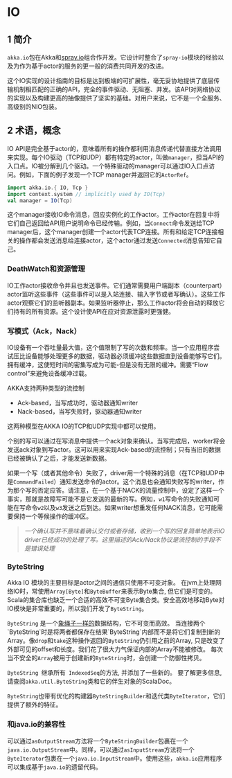 # IO

## 1 简介

`akka.io`包在Akka和[spray.io](http://spray.io/)组合作开发。它设计时整合了`spray-io`模块的经验以及为作为基于actor的服务的更一般的消费共同开发的改进。

这个IO实现的设计指南的目标是达到极端的可扩展性，毫无妥协地提供了底层传输机制相匹配的正确的API，完全的事件驱动、无阻塞、并发。该API对网络协议的实现以及构建更高的抽像提供了坚实的基础。对用户来说，它不是一个全服务、高级别的NIO包装。

## 2 术语，概念

IO API是完全基于actor的，意味着所有的操作都利用消息传递代替直接方法调用来实现。每个IO驱动（TCP和UDP）都有特定的actor，叫做`manager`，担当API的入口点。IO被分解到几个驱动。一个特殊驱动的manager可以通过IO入口点访问。例如，下面的例子发现一个TCP manager并返回它的`ActorRef`。

```scala
import akka.io.{ IO, Tcp }
import context.system // implicitly used by IO(Tcp)
val manager = IO(Tcp)
```

这个manager接收IO命令消息，回应实例化的工作actor。工作actor在回复中将它们自己返回给API用户说明命令已经传输。例如，当`Connect`命令发送给TCP manager后，这个manager创建一个actor代表TCP连接。所有和给定TCP连接相关的操作都会发送消息给连接actor，这个actor通过发送`Connected`消息告知它自己。

### DeathWatch和资源管理

IO工作actor接收命令并且也发送事件。它们通常需要用户端副本（counterpart）actor监听这些事件（这些事件可以是入站连接、输入字节或者写确认）。这些工作actor观察它们的监听器副本。如果监听器停止，那么工作actor将会自动的释放它们持有的所有资源。这个设计使API在应对资源泄露时更强健。

### 写模式（Ack，Nack）

IO设备有一个吞吐量最大值，这个值限制了写的次数和频率。当一个应用程序尝试压比设备能够处理更多的数据，驱动器必须缓冲这些数据直到设备能够写它们。拥有缓冲，这使短时间的密集写成为可能-但是没有无限的缓冲。需要“Flow control”来避免设备缓冲过载。

AKKA支持两种类型的流控制

- Ack-based，当写成功时，驱动器通知writer
- Nack-based，当写失败时，驱动器通知writer

这两种模型在AKKA IO的TCP和UDP实现中都可以使用。

个别的写可以通过在写消息中提供一个ack对象来确认。当写完成后，worker将会发送ack对象到写actor。这可以用来实现Ack-based的流控制；只有当旧的数据已经被确认了之后，才能发送新数据。

如果一个写（或者其他命令）失败了，driver用一个特殊的消息（在TCP和UDP中是`CommandFailed`）通知发送命令的actor。这个消息也会通知失败写的writer，作为那个写的否定应答。请注意，在一个基于NACK的流量控制中，设定了这样一个事实，那就是故障写可能不是它发送的最新的写。例如，`w1`写命令的失败通知可能在写命令`w2`以及`w3`发送之后到达。如果writer想重发任何NACK消息，它可能需要保持一个等候操作的缓冲区。

> *一个确认写并不意味着确认交付或者存储，收到一个写的回复简单地表示IO driver已经成功的处理了写。这里描述的Ack/Nack协议是流控制的手段不是错误处理*


### ByteString

Akka IO 模块的主要目标是actor之间的通信只使用不可变对象。 在jvm上处理网络IO时，常使用` Array[Byte] `和` ByteBuffer `来表示Byte集合, 但它们是可变的。Scala的集合库也缺乏一个合适的高效不可变Byte集合类。安全高效地移动Byte对IO模块是非常重要的，所以我们开发了`ByteString`。

`ByteString` 是一个[象绳子一样的](http://en.wikipedia.org/wiki/Rope_(computer_science))数据结构，它不可变而高效。 当连接两个`ByteString`时是将两者都保存在结果`ByteString`内部而不是将它们复制到新的Array。像` drop `和` take `这种操作返回的`ByteString`仍引用之前的Array, 只是改变了外部可见的offset和长度。我们花了很大力气保证内部的Array不能被修改。 每次当不安全的` Array `被用于创建新的` ByteString `时，会创建一个防御性拷贝。

`ByteString `继承所有` IndexedSeq`的方法, 并添加了一些新的。 要了解更多信息, 请查阅` akka.util.ByteString `类和它的伴生对象的ScalaDoc。

`ByteString`也带有优化的构建器`ByteStringBuilder`和迭代类`ByteIterator`，它们提供了额外的特征。

### 和java.io的兼容性

可以通过`asOutputStream`方法将一个`ByteStringBuilder`包裹在一个`java.io.OutputStream`中。同样，可以通过`asInputStream`方法将一个`ByteIterator`包裹在一个`java.io.InputStream`中。使用这些，`akka.io`应用程序可以集成基于`java.io`的遗留代码。

